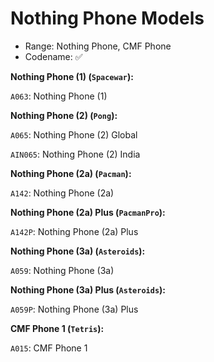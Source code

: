 # Nothing Phone Models

- Range: Nothing Phone, CMF Phone
- Codename: ✅

**Nothing Phone (1) (`Spacewar`):**

`A063`: Nothing Phone (1)

**Nothing Phone (2) (`Pong`):**

`A065`: Nothing Phone (2) Global

`AIN065`: Nothing Phone (2) India

**Nothing Phone (2a) (`Pacman`):**

`A142`: Nothing Phone (2a)

**Nothing Phone (2a) Plus (`PacmanPro`):**

`A142P`: Nothing Phone (2a) Plus

**Nothing Phone (3a) (`Asteroids`):**

`A059`: Nothing Phone (3a)

**Nothing Phone (3a) Plus (`Asteroids`):**

`A059P`: Nothing Phone (3a) Plus

**CMF Phone 1 (`Tetris`):**

`A015`: CMF Phone 1
